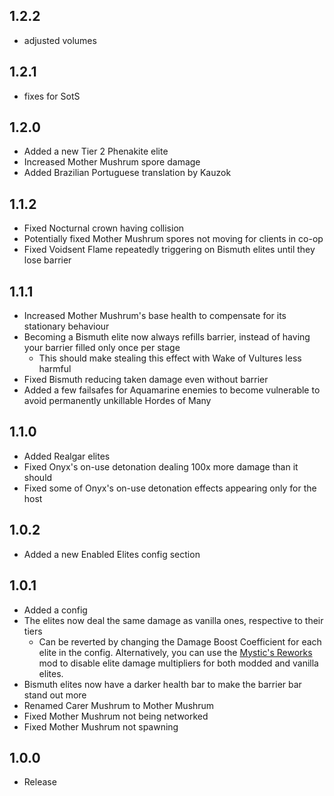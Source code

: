 ## 1.2.2
* adjusted volumes
## 1.2.1
* fixes for SotS
## 1.2.0
* Added a new Tier 2 Phenakite elite
* Increased Mother Mushrum spore damage
* Added Brazilian Portuguese translation by Kauzok
## 1.1.2
* Fixed Nocturnal crown having collision
* Potentially fixed Mother Mushrum spores not moving for clients in co-op
* Fixed Voidsent Flame repeatedly triggering on Bismuth elites until they lose barrier
## 1.1.1
* Increased Mother Mushrum's base health to compensate for its stationary behaviour
* Becoming a Bismuth elite now always refills barrier, instead of having your barrier filled only once per stage
	* This should make stealing this effect with Wake of Vultures less harmful
* Fixed Bismuth reducing taken damage even without barrier
* Added a few failsafes for Aquamarine enemies to become vulnerable to avoid permanently unkillable Hordes of Many
## 1.1.0
* Added Realgar elites
* Fixed Onyx's on-use detonation dealing 100x more damage than it should
* Fixed some of Onyx's on-use detonation effects appearing only for the host
## 1.0.2
* Added a new Enabled Elites config section
## 1.0.1
* Added a config
* The elites now deal the same damage as vanilla ones, respective to their tiers
	* Can be reverted by changing the Damage Boost Coefficient for each elite in the config. Alternatively, you can use the [Mystic's Reworks](https://thunderstore.io/package/TheMysticSword/MysticsReworks/) mod to disable elite damage multipliers for both modded and vanilla elites.
* Bismuth elites now have a darker health bar to make the barrier bar stand out more
* Renamed Carer Mushrum to Mother Mushrum
* Fixed Mother Mushrum not being networked
* Fixed Mother Mushrum not spawning
## 1.0.0
* Release

